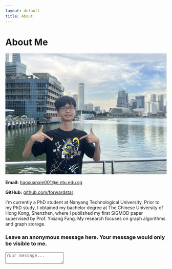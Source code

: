 ```yaml
---
layout: default
title: About
---
```


# About Me

<div class="about-container">
  <div class="left-side">
    <img src="/photo.jpg" alt="Haoxuan Xie" class="profile-photo">
    <div class="contact-info">
      <p><strong>Email:</strong> <a href="mailto:haoxuanxie001@e.ntu.edu.sg">haoxuanxie001@e.ntu.edu.sg</a></p>
      <p><strong>GitHub:</strong> <a href="https://github.com/forwardstar">github.com/forwardstar</a></p>
    </div>
  </div>
  <div class="right-side">
    <p>I'm currently a PhD student at Nanyang Technological University. Prior to my PhD study, I obtained my bachelor degree at The Chinese University of Hong Kong, Shenzhen, where I published my first SIGMOD paper supervised by Prof. Yixiang Fang. My research focuses on graph algorithms and graph storage.</p>
  </div>
</div>

<div class="message-box">
  <h3>Leave an anonymous message here. Your message would only be visible to me.</h3>
  <textarea placeholder="Your message..."></textarea>
</div>
